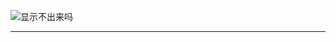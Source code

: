 ![显示不出来吗][123]

---------------------------------
[123]:https://github.com/diaryyaming/diaryyaming.github.io/blob/master/img/dolphin.gif
